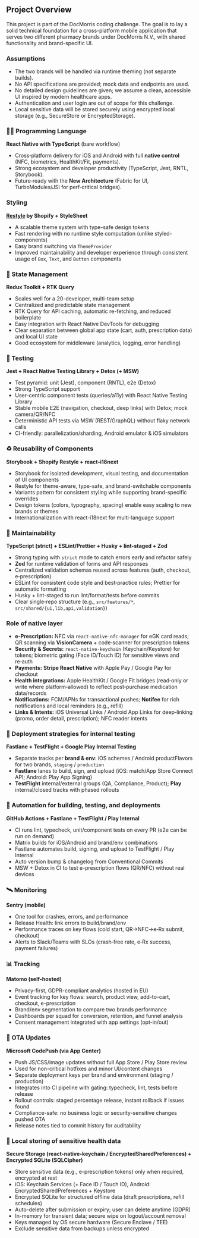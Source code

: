 ## Project Overview

This project is part of the DocMorris coding challenge. The goal is to lay a solid technical foundation for a cross-platform mobile application that serves two different pharmacy brands under DocMorris N.V., with shared functionality and brand-specific UI.

### Assumptions

- The two brands will be handled via runtime theming (not separate builds).
- No API specifications are provided; mock data and endpoints are used.
- No detailed design guidelines are given; we assume a clean, accessible UI inspired by modern healthcare apps.
- Authentication and user login are out of scope for this challenge.
- Local sensitive data will be stored securely using encrypted local storage (e.g., SecureStore or EncryptedStorage).

### 🧑‍💻 Programming Language

**React Native with TypeScript** (bare workflow)

- Cross‑platform delivery for iOS and Android with full **native control** (NFC, biometrics, HealthKit/Fit, payments).
- Strong ecosystem and developer productivity (TypeScript, Jest, RNTL, Storybook).
- Future‑ready with the **New Architecture** (Fabric for UI, TurboModules/JSI for perf‑critical bridges).

### Styling

**[Restyle](https://github.com/Shopify/restyle) by Shopify + StyleSheet**

- A scalable theme system with type-safe design tokens
- Fast rendering with no runtime style computation (unlike styled-components)
- Easy brand switching via `ThemeProvider`
- Improved maintainability and developer experience through consistent usage of `Box`, `Text`, and `Button` components

### 🧠 State Management

<!-- Assuming that the server data will be retrieved with REST API -->
<!-- クライアント/サーバー状態を一元管理できるので、UI状態（例: カートの中身）とサーバーデータ（例: 商品在庫情報）の同期がやりやすい -->

**Redux Toolkit + RTK Query**

- Scales well for a 20-developer, multi-team setup
- Centralized and predictable state management
- RTK Query for API caching, automatic re-fetching, and reduced boilerplate
- Easy integration with React Native DevTools for debugging
- Clear separation between global app state (cart, auth, prescription data) and local UI state
- Good ecosystem for middleware (analytics, logging, error handling)

### 🧪 Testing

**Jest + React Native Testing Library + Detox (+ MSW)**

- Test pyramid: unit (Jest), component (RNTL), e2e (Detox)
- Strong TypeScript support
- User-centric component tests (queries/a11y) with React Native Testing Library
- Stable mobile E2E (navigation, checkout, deep links) with Detox; mock camera/QR/NFC
- Deterministic API tests via MSW (REST/GraphQL) without flaky network calls
- CI-friendly: parallelization/sharding, Android emulator & iOS simulators

<!-- **Why for DocMorris app:**

- Covers both e-commerce and healthcare features (product search, cart, payment, e-prescription via QR/NFC)
- Supports multi-team (20 devs / 5 squads) parallel development with isolated test layers
- Reduces backend dependency with MSW for stable CI runs -->

### ♻️ Reusability of Components

**Storybook + Shopify Restyle + react-i18next**

- Storybook for isolated development, visual testing, and documentation of UI components
- Restyle for theme-aware, type-safe, and brand-switchable components
- Variants pattern for consistent styling while supporting brand-specific overrides
- Design tokens (colors, typography, spacing) enable easy scaling to new brands or themes
- Internationalization with react-i18next for multi-language support

<!-- **Why for DocMorris app:**
- Two-brand requirement (DocMorris / PromoFarma) with identical functionality but distinct branding
- Supports large multi-team workflow with clear separation of shared vs. feature-specific components
- Ensures consistent look & feel following DocMorris design guidelines (Trust Green, Magenta, Poppins font)
- Facilitates rapid onboarding for new developers via documented and tested components -->

### 🧹 Maintainability

**TypeScript (strict) + ESLint/Prettier + Husky + lint-staged + Zod**

- Strong typing with `strict` mode to catch errors early and refactor safely
- **Zod** for runtime validation of forms and API responses
- Centralized validation schemas reused across features (auth, checkout, e‑prescription) <!-- pair with OpenAPI/GraphQL codegen to prevent drift -->
- ESLint for consistent code style and best‑practice rules; Prettier for automatic formatting
- Husky + lint-staged to run lint/format/tests before commits
- Clear single‑repo structure (e.g., `src/features/*`, `src/shared/{ui,lib,api,validation}`) <!-- to separate concerns and maximize reuse -->

<!-- This setup reduces accidental complexity, improves onboarding, and makes refactoring safer as the app grows. -->

### Role of native layer

- **e‑Prescription:** NFC via `react-native-nfc-manager` for eGK card reads; QR scanning via **VisionCamera** + code‑scanner for prescription tokens
- **Security & Secrets:** `react-native-keychain` (Keychain/Keystore) for tokens; biometric gating (Face ID/Touch ID) for sensitive views and re‑auth
- **Payments:** **Stripe React Native** with Apple Pay / Google Pay for checkout
- **Health integrations:** Apple HealthKit / Google Fit bridges (read‑only or write where platform‑allowed) to reflect post‑purchase medication data/records
- **Notifications:** FCM/APNs for transactional pushes; **Notifee** for rich notifications and local reminders (e.g., refill)
- **Links & Intents:** iOS Universal Links / Android App Links for deep‑linking (promo, order detail, prescription); NFC reader intents

### 🚀 Deployment strategies for internal testing

**Fastlane + TestFlight + Google Play Internal Testing**

- Separate tracks per **brand & env**: iOS schemes / Android productFlavors for two brands, `staging` / `production`
- **Fastlane** lanes to build, sign, and upload (iOS: match/App Store Connect API; Android: Play App Signing)
- **TestFlight** internal/external groups (QA, Compliance, Product); **Play** internal/closed tracks with phased rollouts

### 🤖 Automation for building, testing, and deployments

**GitHub Actions + Fastlane + TestFlight / Play Internal**

- CI runs lint, typecheck, unit/component tests on every PR (e2e can be run on demand)
- Matrix builds for iOS/Android and brand/env combinations
- Fastlane automates build, signing, and upload to TestFlight / Play Internal
- Auto version bump & changelog from Conventional Commits
- MSW + Detox in CI to test e-prescription flows (QR/NFC) without real devices

<!-- **Why for DocMorris app**

- Two brands & multiple environments → matrix builds ensure each combo (DocMorris/PromoFarma × iOS/Android × staging/prod) is tested and shipped the same way
- Healthcare + e‑prescription (QR/NFC) → CI runs deterministic MSW/Detox flows with mocked camera/NFC to protect real data and catch regressions
- 20‑dev / multi‑squad setup → PR gates (typecheck/lint/tests) give fast feedback and keep trunk stable while teams work in parallel
- Regulated domain → automated signing, versioning, release notes, and symbol uploads create a reliable audit trail
- Safer rollouts → TestFlight / Play Internal tracks enable staged releases and quick rollback if issues appear
- Security by default → short‑lived CI secrets (no keys in repo) and redacted logs prevent PII/PHI leakage
- Fast, low‑risk fixes → optional CodePush for UI/JS hotfixes (non‑security‑critical) without waiting for store review -->

### 🛰 Monitoring

**Sentry (mobile)**

- One tool for crashes, errors, and performance
- Release Health: link errors to build/brand/env
- Performance traces on key flows (cold start, QR→NFC→e‑Rx submit, checkout)
- Alerts to Slack/Teams with SLOs (crash‑free rate, e‑Rx success, payment failures)

<!-- **Why for DocMorris app**
- Dual-brand & multi-environment: per-brand Release Health and alert routing (DocMorris / PromoFarma; staging / prod).
- Healthcare-critical flows: trace and alert on e‑prescription steps (QR → NFC → submit) and checkout success.
- Multi-squad setup (20 devs / 5 teams): ownership rules and regression alerts reduce MTTR across journey touchpoints.
- Auditable releases: link crashes/errors to build numbers, commits, and changelogs for safer staged rollouts. -->

### 📊 Tracking

**Matomo (self-hosted)**

- Privacy-first, GDPR-compliant analytics (hosted in EU)
- Event tracking for key flows: search, product view, add-to-cart, checkout, e-prescription
- Brand/env segmentation to compare two brands performance
- Dashboards per squad for conversion, retention, and funnel analysis
- Consent management integrated with app settings (opt-in/out)

<!-- **Why for DocMorris app**

- Healthcare domain → requires GDPR-compliant, EU-hosted analytics with strict PII handling
- Two-brand setup → per-brand dashboards to measure conversion and engagement separately
- Multi-squad workflow → event data segmented by feature area (search, checkout, prescription) for focused improvements
- Server-side fallback ensures reliable tracking even with ad/tracker blocking or offline usage -->

### 🔄 OTA Updates

**Microsoft CodePush (via App Center)**

- Push JS/CSS/image updates without full App Store / Play Store review
- Used for non-critical hotfixes and minor UI/content changes
- Separate deployment keys per brand and environment (staging / production)
- Integrates into CI pipeline with gating: typecheck, lint, tests before release
- Rollout controls: staged percentage release, instant rollback if issues found
- Compliance-safe: no business logic or security-sensitive changes pushed OTA
- Release notes tied to commit history for auditability

<!-- **Why for DocMorris app**

- Two-brand setup → brand/env-specific deployment keys prevent cross-brand mix-ups:contentReference[oaicite:0]{index=0}
- Healthcare context → only safe, non-critical updates (UI copy, styling) are delivered OTA to comply with regulations
- Large multi-squad team → hotfixes can be deployed quickly without waiting for app store reviews
- Supports rapid iteration on patient-facing UI/UX (e.g., onboarding screens, prescription instructions) while keeping core logic unchanged -->

### 🔐 Local storing of sensitive health data

**Secure Storage (react-native-keychain / EncryptedSharedPreferences) + Encrypted SQLite (SQLCipher)**

- Store sensitive data (e.g., e-prescription tokens) only when required, encrypted at rest
- iOS: Keychain Services (+ Face ID / Touch ID), Android: EncryptedSharedPreferences + Keystore
- Encrypted SQLite for structured offline data (draft prescriptions, refill schedules)
- Auto-delete after submission or expiry; user can delete anytime (GDPR)
- In-memory for transient data; secure wipe on logout/account removal
- Keys managed by OS secure hardware (Secure Enclave / TEE)
- Exclude sensitive data from backups unless encrypted

<!-- **Why for DocMorris app**

- Handles regulated health data (e-prescriptions, insurance info) under GDPR
- Two-brand, multi-team setup → standardized secure storage patterns prevent inconsistent handling
- Offline capability ensures prescriptions can be processed even without network, without compromising security
- Supports patient trust by allowing full manual deletion of personal data at any time -->
